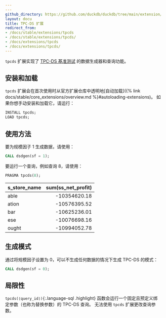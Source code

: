 ```yaml
---
---
github_directory: https://github.com/duckdb/duckdb/tree/main/extension/tpcds
layout: docu
title: TPC-DS 扩展
redirect_from:
- /docs/stable/extensions/tpcds
- /docs/stable/extensions/tpcds/
- /docs/extensions/tpcds
- /docs/extensions/tpcds/
---
```


`tpcds` 扩展实现了 [TPC-DS 基准测试](https://www.tpc.org/tpcds/) 的数据生成器和查询功能。

## 安装和加载

`tpcds` 扩展会在首次使用时从官方扩展仓库中透明地[自动加载]({% link docs/stable/core_extensions/overview.md %}#autoloading-extensions)。
如果你想手动安装和加载它，请运行：

```sql
INSTALL tpcds;
LOAD tpcds;
```

## 使用方法

要为规模因子 1 生成数据，请使用：

```sql
CALL dsdgen(sf = 1);
```

要运行一个查询，例如查询 8，请使用：

```sql
PRAGMA tpcds(8);
```

| s_store_name | sum(ss_net_profit) |
|--------------|-------------------:|
| able         | -10354620.18       |
| ation        | -10576395.52       |
| bar          | -10625236.01       |
| ese          | -10076698.16       |
| ought        | -10994052.78       |

## 生成模式

通过将规模因子设置为 0，可以不生成任何数据的情况下生成 TPC-DS 的模式：

```sql
CALL dsdgen(sf = 0);
```

## 局限性

`tpcds(⟨query_id⟩)`{:.language-sql .highlight} 函数会运行一个固定且预定义绑定参数（也称为替换参数）的 TPC-DS 查询。
无法使用 `tpcds` 扩展更改查询参数。